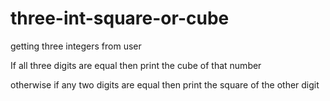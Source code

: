 # three-int-square-or-cube

getting three integers from user

If all three digits are equal then print the cube of that number

otherwise if any two digits are equal then print the square of the other digit
